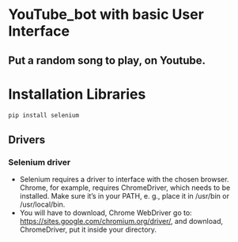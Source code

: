 # YouTube_bot with basic User Interface

## Put a random song to play, on Youtube.

**Installation Libraries**
===================

```python
pip install selenium
```

## Drivers

### **Selenium driver**
* Selenium requires a driver to interface with the chosen browser. Chrome, for example, requires ChromeDriver, which needs to be installed. Make sure it’s in your PATH, e. g., place it in /usr/bin or /usr/local/bin.
* You will have to download, Chrome WebDriver go to: https://sites.google.com/chromium.org/driver/, and download, ChromeDriver, put it inside your directory.
